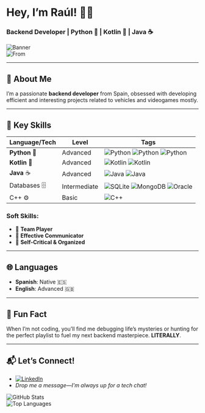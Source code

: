 # Hey, I’m Raúl! 👨‍💻  
### Backend Developer | Python 🐍 | Kotlin 📱 | Java ☕  

![Banner](https://img.shields.io/badge/Backend-Developer-blueviolet?style=for-the-badge&logo=codeigniter)  
![From](https://img.shields.io/badge/From-Spain-FFD700?style=flat&logo=map-pin&logoColor=black)  

---

## 🚀 About Me  
I’m a passionate **backend developer** from Spain, obsessed with developing efficient and interesting projects related to vehicles and videogames mostly.

---

## 🌟 Key Skills  
| Language/Tech | Level | Tags |  
|---------------|-------|------|  
| **Python** 🐍 | Advanced | ![Python](https://img.shields.io/badge/-Flask-000000?style=flat&logo=flask) ![Python](https://img.shields.io/badge/-Odoo-714B67?style=flat&logo=odoo) ![Python](https://img.shields.io/badge/-Selenium-43B02A?style=flat&logo=selenium) |  
| **Kotlin** 📱 | Advanced | ![Kotlin](https://img.shields.io/badge/-Android-3DDC84?style=flat&logo=android) ![Kotlin](https://img.shields.io/badge/-Retrofit-FFCA28?style=flat&logo=kotlin) |  
| **Java** ☕   | Advanced | ![Java](https://img.shields.io/badge/-Spring%20Boot-6DB33F?style=flat&logo=spring) ![Java](https://img.shields.io/badge/-Thymeleaf-005F0F?style=flat&logo=thymeleaf) |  
| Databases 🗄️  | Intermediate | ![SQLite](https://img.shields.io/badge/-SQLite-003B57?style=flat&logo=sqlite) ![MongoDB](https://img.shields.io/badge/-MongoDB-47A248?style=flat&logo=mongodb) ![Oracle](https://img.shields.io/badge/-Oracle-F80000?style=flat&logo=oracle) |  
| C++ ⚙️        | Basic | ![C++](https://img.shields.io/badge/-C++-00599C?style=flat&logo=c%2B%2B) |  

### Soft Skills:  
- 🤝 **Team Player**  
- 💬 **Effective Communicator**  
- 🧠 **Self-Critical & Organized**  

---

## 🌐 Languages  
- **Spanish**: Native 🇪🇸  
- **English**: Advanced 🇬🇧  

---

## 🎨 Fun Fact  
When I’m not coding, you’ll find me debugging life’s mysteries or hunting for the perfect playlist to fuel my next backend masterpiece. **LITERALLY**.

---

## 📬 Let’s Connect!  
- [![LinkedIn](https://img.shields.io/badge/LinkedIn-0077B5?style=flat&logo=linkedin&logoColor=white)](https://www.linkedin.com/in/raúl-jiménez-128989355)  
- *Drop me a message—I’m always up for a tech chat!*  

![GitHub Stats](https://github-readme-stats.vercel.app/api?username=rauljimm&show_icons=true&theme=radical)  
![Top Languages](https://github-readme-stats.vercel.app/api/top-langs/?username=rauljimm&layout=compact&theme=radical) 
 
  
